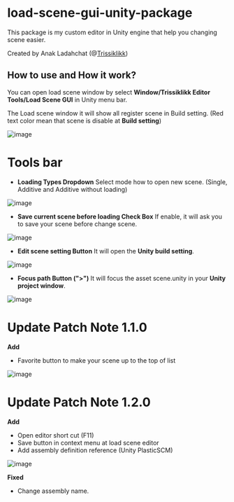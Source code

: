 # load-scene-gui-unity-package
This package is my custom editor in Unity engine that help you changing scene easier.

Created by Anak Ladahchat (@[Trissiklikk](https://github.com/Trissiklikk))

## How to use and How it work?

You can open load scene window by select **Window/Trissiklikk Editor Tools/Load Scene GUI** in Unity menu bar.

The Load scene window it will show all register scene in Build setting. (Red text color mean that scene is disable at **Build setting**)

![image](https://github.com/Trissiklikk/load-scene-gui-unity-package/assets/70420610/87fa9390-d8d6-4562-824c-03696491a060)

# Tools bar
  - **Loading Types Dropdown** Select mode how to open new scene. (Single, Additive and Additive without loading)
    
![image](https://github.com/Trissiklikk/load-scene-gui-unity-package/assets/70420610/262ae846-e77f-42ff-bbd4-d92a8d8e6a7e)

  - **Save current scene before loading Check Box** If enable, it will ask you to save your scene before change scene.
    
![image](https://github.com/Trissiklikk/load-scene-gui-unity-package/assets/70420610/63fb43f8-a5b9-4004-8c18-eca701d07254)

  - **Edit scene setting Button** It will open the **Unity build setting**.
    
![image](https://github.com/Trissiklikk/load-scene-gui-unity-package/assets/70420610/bf6b66e4-5d80-4c1e-aecf-5f6f8f9124e4)

  - **Focus path Button (">")** It will focus the asset scene.unity in your **Unity project window**.
    
![image](https://github.com/Trissiklikk/load-scene-gui-unity-package/assets/70420610/a0851a49-f3c1-42bf-af50-a7fdd4ec70ee)




# Update Patch Note 1.1.0
**Add**
- Favorite button to make your scene up to the top of list

![image](https://github.com/Trissiklikk/load-scene-gui-unity-package/assets/70420610/f696c7dd-cb39-4145-bd36-fd8f06024632)

# Update Patch Note 1.2.0
**Add**
- Open editor short cut (F11)
- Save button in context menu at load scene editor
- Add assembly definition reference (Unity PlasticSCM)

![image](https://github.com/Trissiklikk/load-scene-gui-unity-package/assets/70420610/f5a1942f-6305-4ec1-8d97-e1e7b518aed8)

**Fixed**
- Change assembly name.



